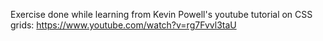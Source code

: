Exercise done while learning from Kevin Powell's youtube tutorial on CSS grids:
https://www.youtube.com/watch?v=rg7Fvvl3taU